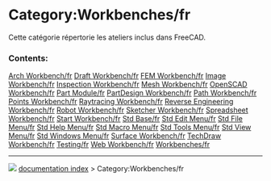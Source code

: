 # Category:Workbenches/fr
Cette catégorie répertorie les ateliers inclus dans FreeCAD.

### Contents:

    
  [Arch Workbench/fr](Arch_Workbench/fr.md)                                 [Draft Workbench/fr](Draft_Workbench/fr.md)             [FEM Workbench/fr](FEM_Workbench/fr.md)
  [Image Workbench/fr](Image_Workbench/fr.md)                               [Inspection Workbench/fr](Inspection_Workbench/fr.md)   [Mesh Workbench/fr](Mesh_Workbench/fr.md)
  [OpenSCAD Workbench/fr](OpenSCAD_Workbench/fr.md)                         [Part Module/fr](Part_Module/fr.md)                     [PartDesign Workbench/fr](PartDesign_Workbench/fr.md)
  [Path Workbench/fr](Path_Workbench/fr.md)                                 [Points Workbench/fr](Points_Workbench/fr.md)           [Raytracing Workbench/fr](Raytracing_Workbench/fr.md)
  [Reverse Engineering Workbench/fr](Reverse_Engineering_Workbench/fr.md)   [Robot Workbench/fr](Robot_Workbench/fr.md)             [Sketcher Workbench/fr](Sketcher_Workbench/fr.md)
  [Spreadsheet Workbench/fr](Spreadsheet_Workbench/fr.md)                   [Start Workbench/fr](Start_Workbench/fr.md)             [Std Base/fr](Std_Base/fr.md)
  [Std Edit Menu/fr](Std_Edit_Menu/fr.md)                                   [Std File Menu/fr](Std_File_Menu/fr.md)                 [Std Help Menu/fr](Std_Help_Menu/fr.md)
  [Std Macro Menu/fr](Std_Macro_Menu/fr.md)                                 [Std Tools Menu/fr](Std_Tools_Menu/fr.md)               [Std View Menu/fr](Std_View_Menu/fr.md)
  [Std Windows Menu/fr](Std_Windows_Menu/fr.md)                             [Surface Workbench/fr](Surface_Workbench/fr.md)         [TechDraw Workbench/fr](TechDraw_Workbench/fr.md)
  [Testing/fr](Testing/fr.md)                                               [Web Workbench/fr](Web_Workbench/fr.md)                 [Workbenches/fr](Workbenches/fr.md)



---
![](images/Right_arrow.png) [documentation index](../README.md) > Category:Workbenches/fr
